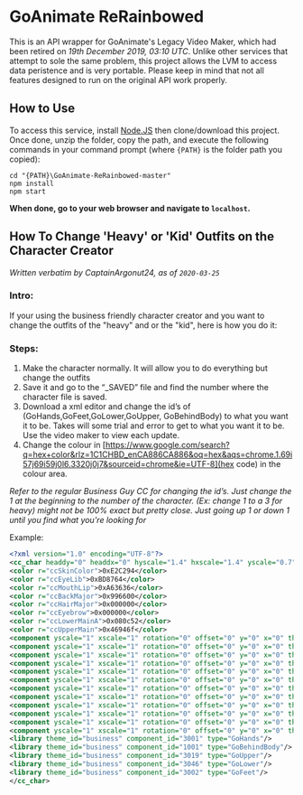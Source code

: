 # GoAnimate ReRainbowed
This is an API wrapper for GoAnimate's Legacy Video Maker, which had been retired on *19th December 2019, 03:10 UTC*.	Unlike other services that attempt to sole the same problem, this project allows the LVM to access data peristence and is very portable.  Please keep in mind that not all features designed to run on the original API work properly.
## How to Use
To access this service, install [Node.JS](https://nodejs.org/en/) then clone/download this project.	Once done, unzip the folder, copy the path, and execute the following commands in your command prompt (where `{PATH}` is the folder path you copied):
```console
cd "{PATH}\GoAnimate-ReRainbowed-master"
npm install
npm start
```
**When done, go to your web browser and navigate to `localhost`.**

## How To Change 'Heavy' or 'Kid' Outfits on the Character Creator
*Written verbatim by CaptainArgonut24, as of `2020-03-25`*

### Intro:

If your using the business friendly character creator and you want to change the outfits of the "heavy" and or the "kid", here is how you do it:

### Steps:

1. Make the character normally. It will allow you to do everything but change the outfits
2. Save it and go to the “_SAVED” file and find the number where the character file is saved.
3. Download a xml editor and change the id’s of (GoHands,GoFeet,GoLower,GoUpper,
    GoBehindBody) to what you want it to be. Takes will some trial and error to get to what you
    want it to be. Use the video maker to  view each update.
4. Change the colour in [https://www.google.com/search?q=hex+color&rlz=1C1CHBD_enCA886CA886&oq=hex&aqs=chrome.1.69i57j69i59j0l6.3320j0j7&sourceid=chrome&ie=UTF-8](hex code) in the colour area.


*Refer to the regular Business Guy CC for changing the id’s. Just change the 1 at the beginning to the number of the character. (Ex: change 1 to a 3 for heavy) might not be 100% exact but pretty close. Just going up 1 or down 1 until you find what you're looking for*

Example:

```xml
<?xml version="1.0" encoding="UTF-8"?>
<cc_char headdy="0" headdx="0" hyscale="1.4" hxscale="1.4" yscale="0.7" xscale="0.7">
<color r="ccSkinColor">0xE2C294</color>
<color r="ccEyeLib">0xBD8764</color>
<color r="ccMouthLip">0xA63636</color>
<color r="ccBackMajor">0x996600</color>
<color r="ccHairMajor">0x000000</color>
<color r="ccEyebrow">0x000000</color>
<color r="ccLowerMainA">0x080c52</color>
<color r="ccUpperMain">0x46946f</color>
<component yscale="1" xscale="1" rotation="0" offset="0" y="0" x="0" theme_id="business" component_id="heavy" type="bodyshape"/>
<component yscale="1" xscale="1" rotation="0" offset="0" y="0" x="0" theme_id="business" component_id="heavy" type="freeaction"/>
<component yscale="1" xscale="1" rotation="0" offset="0" y="0" x="0" theme_id="business" component_id="1012" type="faceshape" split="N"/>
<component yscale="1" xscale="1" rotation="0" offset="0" y="0" x="0" theme_id="business" component_id="1009" type="nose"/>
<component yscale="1" xscale="1" rotation="0" offset="0" y="0" x="0" theme_id="business" component_id="1040" type="hair"/>
<component yscale="1" xscale="1" rotation="0" offset="0" y="0" x="0" theme_id="business" component_id="1018" type="mouth"/>
<component yscale="1" xscale="1" rotation="0" offset="0" y="0" x="0" theme_id="business" component_id="1004" type="ear"/>
<component yscale="1" xscale="1" rotation="0" offset="0" y="0" x="0" theme_id="business" component_id="1003" type="eye" split="N"/>
<component yscale="1" xscale="1" rotation="0" offset="0" y="0" x="0" theme_id="business" component_id="1020" type="eyebrow" split="N"/>
<component yscale="1" xscale="1" rotation="0" offset="0" y="0" x="0" theme_id="business" component_id="1012" type="glasses" split="N"/>
<component yscale="1" xscale="1" rotation="0" offset="0" y="0" x="0" theme_id="business" component_id="1008" type="facedecoration" id="ID5161"/>
<component yscale="1" xscale="1" rotation="0" offset="0" y="0" x="0" theme_id="business" component_id="1035" type="facedecoration" split="N" id="ID8089"/>
<library theme_id="business" component_id="3001" type="GoHands"/>
<library theme_id="business" component_id="1001" type="GoBehindBody"/>
<library theme_id="business" component_id="3019" type="GoUpper"/>
<library theme_id="business" component_id="3046" type="GoLower"/>
<library theme_id="business" component_id="3002" type="GoFeet"/>
</cc_char>
 ```

